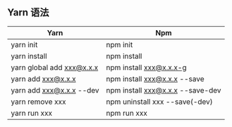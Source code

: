 ## Yarn 语法

Yarn | Npm
---------|----------
yarn init | npm init 
yarn install | npm install 
yarn global add xxx@x.x.x | npm install xxx@x.x.x-g
yarn add xxx@x.x.x | npm install xxx@x.x.x --save
yarn add xxx@x.x.x --dev | npm install xxx@x.x.x --save-dev
yarn remove xxx | npm uninstall xxx --save(-dev)
yarn run xxx | npm run xxx 